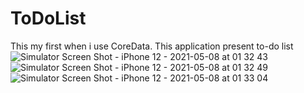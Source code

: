 # ToDoList
This my first when i use CoreData. This application present to-do list
![Simulator Screen Shot - iPhone 12 - 2021-05-08 at 01 32 43](https://user-images.githubusercontent.com/55456532/117515098-fc25e400-af9d-11eb-9e64-30c3450975a6.png)
![Simulator Screen Shot - iPhone 12 - 2021-05-08 at 01 32 49](https://user-images.githubusercontent.com/55456532/117515109-fe883e00-af9d-11eb-8485-5fc89327284d.png)
![Simulator Screen Shot - iPhone 12 - 2021-05-08 at 01 33 04](https://user-images.githubusercontent.com/55456532/117515114-021bc500-af9e-11eb-84d6-6d34cda488d7.png)
